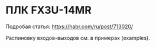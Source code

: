 # ПЛК FX3U-14MR

Подробая статья: https://habr.com/ru/post/713020/

Распиновку входов-выходов см. в примерах (examples).
